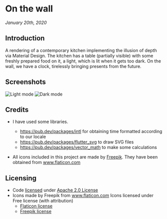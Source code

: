 # On the wall
*January 20th, 2020*

## Introduction
A rendering of a contemporary kitchen implementing the illusion of depth via Material Design. The kitchen has a table (partially visible) with some freshly prepared food on it, a light, which is lit when it gets too dark. On the wall, we have a clock, tirelessly bringing presents from the future.

## Screenshots
![Light mode](https://lh3.googleusercontent.com/d/1cJXPOWosIC03lA5mrBVO0IiCHQuHyA3n=s1000?authuser=0) ![Dark mode](https://lh3.googleusercontent.com/d/1tt2BSSTVb-pDAXECmkOKgEgltjiAO77H=s1000?authuser=0)

## Credits
 - I have used some libraries.
    - https://pub.dev/packages/intl
      for obtaining time formatted according to our locale
    - https://pub.dev/packages/flutter_svg
      to draw SVG files
    - https://pub.dev/packages/vector_math
      to make some calculations
 
 - All icons included in this project are made by [Freepik](https://www.freepik.com/). They have been obtained from www.flaticon.com

## Licensing
* Code [licensed](./analog_clock/LICENSE) under [Apache 2.0 License](http://www.apache.org/licenses/LICENSE-2.0.txt)
* Icons made by Freepik from www.flaticon.com
  Icons licensed under Free license (with attribution)
    - [Flaticon license](./analog_clock/flaticon_license.pdf)
    - [Freepik license](./analog_clock/freepik_license.pdf)
